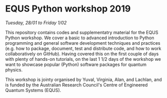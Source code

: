 # EQUS Python workshop 2019

*Tuesday, 28/01 to Friday 1/02*

This repository contains codes and supplementatry material for the EQUS Python workshop.
We cover a basic to advanced introduction to Python programming
and general software development techniques and practices (e.g. how to package, document,
test and distribute code, and how to work collaboratively on GitHub). Having covered this on the first
couple of days with plenty of hands-on tutorials, on the last 1 1/2 days of the workshop we want to showcase
popular (Python) software packages for quantum physics.


This workshop is jointy organised by Yuval, Virginia, Alan, and Lachlan, and is funded by the Australian Research Council's
Centre of Engineered Quantum Systems (EQUS).


